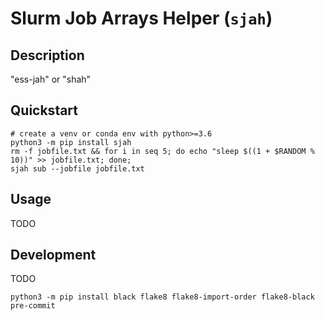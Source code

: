 # Slurm Job Arrays Helper (`sjah`)

## Description

"ess-jah" or "shah"

## Quickstart

```
# create a venv or conda env with python>=3.6
python3 -m pip install sjah
rm -f jobfile.txt && for i in seq 5; do echo "sleep $((1 + $RANDOM % 10))" >> jobfile.txt; done;
sjah sub --jobfile jobfile.txt
```

## Usage

TODO

## Development

TODO
```
python3 -m pip install black flake8 flake8-import-order flake8-black pre-commit
```
